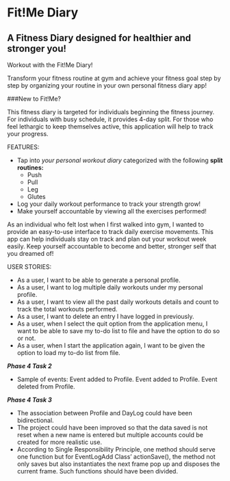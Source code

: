 # Fit!Me Diary

## A Fitness Diary designed for healthier and stronger you!

Workout with the Fit!Me Diary!

Transform your fitness routine at gym and achieve your fitness goal step by step by organizing your routine 
in your own personal fitness diary app!

###New to Fit!Me? 

This fitness diary is targeted for individuals beginning the fitness journey. For individuals with busy schedule, 
it provides 4-day split. For those who feel lethargic to keep themselves active, this application will help to track
your progress. 


FEATURES:

- Tap into *your personal workout diary* categorized with the following **split routines:**
    - Push
    - Pull
    - Leg
    - Glutes
- Log your daily workout performance to track your strength grow!
- Make yourself accountable by viewing all the exercises performed!

As an individual who felt lost when I first walked into gym, I wanted to provide an easy-to-use interface to 
track daily exercise movements. This app can help individuals stay on track and plan out your workout week easily. 
Keep yourself accountable to become and better, stronger self that you dreamed of! 

USER STORIES:

- As a user, I want to be able to generate a personal profile.
- As a user, I want to log multiple daily workouts under my personal profile.
- As a user, I want to view all the past daily workouts details and count to track the total workouts performed.
- As a user, I want to delete an entry I have logged in previously.
- As a user, when I select the quit option from the application menu, I want to be able to save my to-do list to file and have the option to do so or not.
- As a user, when I start the application again, I want to be given the option to load my to-do list from file.

***Phase 4 Task 2***
- Sample of events:
  Event added to Profile.
  Event added to Profile.
  Event deleted from Profile.

***Phase 4 Task 3***
- The association between Profile and DayLog could have been bidirectional.
- The project could have been improved so that the data saved is not reset when a new name is entered but 
multiple accounts could be created for more realistic use.
- According to Single Responsibility Principle, one method should serve one function but for EventLogAdd Class’ 
actionSave(), the method not only saves but also instantiates the next frame pop up and disposes the current frame. 
Such functions should have been divided.